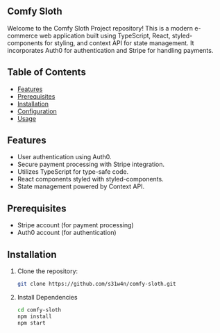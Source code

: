 ## Comfy Sloth

Welcome to the Comfy Sloth Project repository! This is a modern e-commerce web application built using TypeScript, React, styled-components for styling, and context API for state management. It incorporates Auth0 for authentication and Stripe for handling payments.

## Table of Contents

- [Features](#features)
- [Prerequisites](#prerequisites)
- [Installation](#installation)
- [Configuration](#configuration)
- [Usage](#usage)

## Features

- User authentication using Auth0.
- Secure payment processing with Stripe integration.
- Utilizes TypeScript for type-safe code.
- React components styled with styled-components.
- State management powered by Context API.

## Prerequisites

- Stripe account (for payment processing)
- Auth0 account (for authentication)

## Installation

1. Clone the repository:

   ```bash
   git clone https://github.com/s31w4n/comfy-sloth.git
   ```

2. Install Dependencies

    ```bash
    cd comfy-sloth
    npm install
    npm start
    ```
